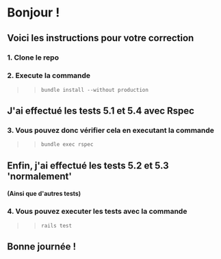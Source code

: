 # Bonjour !

## Voici les instructions pour votre correction

### 1. Clone le repo

### 2. Execute la commande

> > `bundle install --without production`

## J'ai effectué les tests 5.1 et 5.4 avec Rspec

### 3. Vous pouvez donc vérifier cela en executant la commande

> > `bundle exec rspec`

## Enfin, j'ai effectué les tests 5.2 et 5.3 'normalement'

#### (Ainsi que d'autres tests)

### 4. Vous pouvez executer les tests avec la commande

> > `rails test`

## Bonne journée !